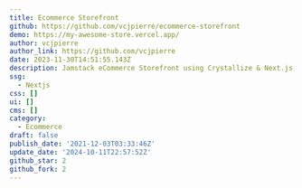 ```yaml
---
title: Ecommerce Storefront
github: https://github.com/vcjpierre/ecommerce-storefront
demo: https://my-awesome-store.vercel.app/
author: vcjpierre
author_link: https://github.com/vcjpierre
date: 2023-11-30T14:51:55.143Z
description: Jamstack eCommerce Storefront using Crystallize & Next.js
ssg:
  - Nextjs
css: []
ui: []
cms: []
category:
  - Ecommerce
draft: false
publish_date: '2021-12-03T03:33:46Z'
update_date: '2024-10-11T22:57:52Z'
github_star: 2
github_fork: 2
---
```

